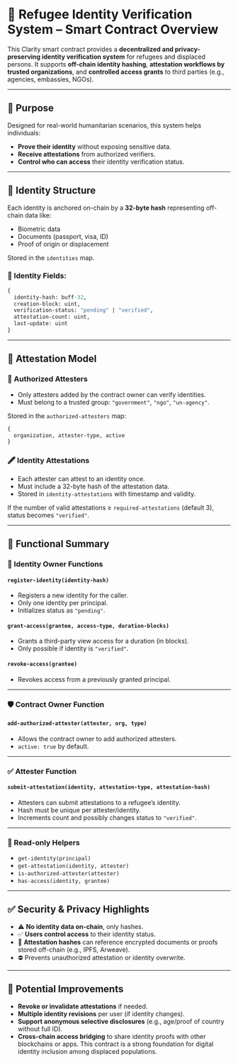 # 🛂 Refugee Identity Verification System – Smart Contract Overview

This Clarity smart contract provides a **decentralized and privacy-preserving identity verification system** for refugees and displaced persons. It supports **off-chain identity hashing**, **attestation workflows by trusted organizations**, and **controlled access grants** to third parties (e.g., agencies, embassies, NGOs).

---

## 🎯 Purpose

Designed for real-world humanitarian scenarios, this system helps individuals:

* **Prove their identity** without exposing sensitive data.
* **Receive attestations** from authorized verifiers.
* **Control who can access** their identity verification status.

---

## 🔐 Identity Structure

Each identity is anchored on-chain by a **32-byte hash** representing off-chain data like:

* Biometric data
* Documents (passport, visa, ID)
* Proof of origin or displacement

Stored in the `identities` map.

### 🧾 Identity Fields:

```clojure
{
  identity-hash: buff-32,
  creation-block: uint,
  verification-status: "pending" | "verified",
  attestation-count: uint,
  last-update: uint
}
```

---

## 🔏 Attestation Model

### 👥 Authorized Attesters

* Only attesters added by the contract owner can verify identities.
* Must belong to a trusted group: `"government"`, `"ngo"`, `"un-agency"`.

Stored in the `authorized-attesters` map:

```clojure
{
  organization, attester-type, active
}
```

### 🖋 Identity Attestations

* Each attester can attest to an identity once.
* Must include a 32-byte hash of the attestation data.
* Stored in `identity-attestations` with timestamp and validity.

If the number of valid attestations ≥ `required-attestations` (default 3), status becomes `"verified"`.

---

## 🧠 Functional Summary

### 👤 Identity Owner Functions

#### `register-identity(identity-hash)`

* Registers a new identity for the caller.
* Only one identity per principal.
* Initializes status as `"pending"`.

#### `grant-access(grantee, access-type, duration-blocks)`

* Grants a third-party view access for a duration (in blocks).
* Only possible if identity is `"verified"`.

#### `revoke-access(grantee)`

* Revokes access from a previously granted principal.

---

### 🛡️ Contract Owner Function

#### `add-authorized-attester(attester, org, type)`

* Allows the contract owner to add authorized attesters.
* `active: true` by default.

---

### ✅ Attester Function

#### `submit-attestation(identity, attestation-type, attestation-hash)`

* Attesters can submit attestations to a refugee’s identity.
* Hash must be unique per attester/identity.
* Increments count and possibly changes status to `"verified"`.

---

### 📖 Read-only Helpers

* `get-identity(principal)`
* `get-attestation(identity, attester)`
* `is-authorized-attester(attester)`
* `has-access(identity, grantee)`

---

## ✅ Security & Privacy Highlights

* ⚠️ **No identity data on-chain**, only hashes.
* ✅ **Users control access** to their identity status.
* 🧾 **Attestation hashes** can reference encrypted documents or proofs stored off-chain (e.g., IPFS, Arweave).
* ⛔ Prevents unauthorized attestation or identity overwrite.

---

## 🧱 Potential Improvements

* **Revoke or invalidate attestations** if needed.
* **Multiple identity revisions** per user (if identity changes).
* **Support anonymous selective disclosures** (e.g., age/proof of country without full ID).
* **Cross-chain access bridging** to share identity proofs with other blockchains or apps.
This contract is a strong foundation for digital identity inclusion among displaced populations.
